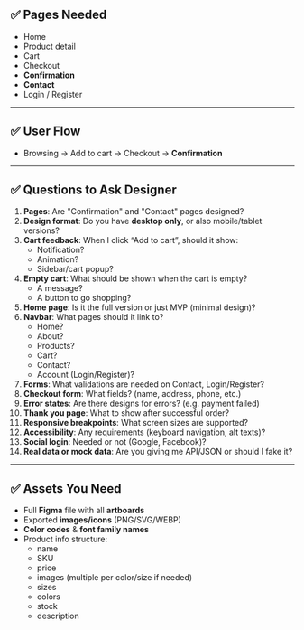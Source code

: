 
## ✅ Pages Needed
- Home
- Product detail
- Cart
- Checkout
- **Confirmation**
- **Contact**
- Login / Register

---

## ✅ User Flow
- Browsing → Add to cart → Checkout → **Confirmation**

---

## ✅ Questions to Ask Designer
1. **Pages**: Are "Confirmation" and "Contact" pages designed?
2. **Design format**: Do you have **desktop only**, or also mobile/tablet versions?
3. **Cart feedback**: When I click “Add to cart”, should it show:
   - Notification?
   - Animation?
   - Sidebar/cart popup?
4. **Empty cart**: What should be shown when the cart is empty?
   - A message?
   - A button to go shopping?
5. **Home page**: Is it the full version or just MVP (minimal design)?
6. **Navbar**: What pages should it link to?
   - Home?
   - About?
   - Products?
   - Cart?
   - Contact?
   - Account (Login/Register)?
7. **Forms**: What validations are needed on Contact, Login/Register?
8. **Checkout form**: What fields? (name, address, phone, etc.)
9. **Error states**: Are there designs for errors? (e.g. payment failed)
10. **Thank you page**: What to show after successful order?
11. **Responsive breakpoints**: What screen sizes are supported?
12. **Accessibility**: Any requirements (keyboard navigation, alt texts)?
13. **Social login**: Needed or not (Google, Facebook)?
14. **Real data or mock data**: Are you giving me API/JSON or should I fake it?

---

## ✅ Assets You Need
- Full **Figma** file with all **artboards**
- Exported **images/icons** (PNG/SVG/WEBP)
- **Color codes** & **font family names**
- Product info structure:
  - name
  - SKU
  - price
  - images (multiple per color/size if needed)
  - sizes
  - colors
  - stock
  - description
 